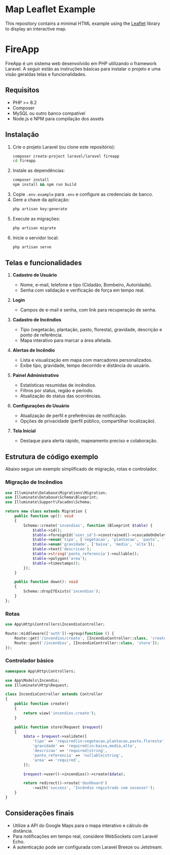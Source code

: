 
# Map Leaflet Example

This repository contains a minimal HTML example using the [Leaflet](https://leafletjs.com/) library to display an interactive map.


# FireApp

FireApp é um sistema web desenvolvido em PHP utilizando o framework Laravel.
A seguir estão as instruções básicas para instalar o projeto e uma visão
geraldas telas e funcionalidades.

## Requisitos

- PHP >= 8.2
- Composer
- MySQL ou outro banco compatível
- Node.js e NPM para compilação dos assets

## Instalação

1. Crie o projeto Laravel (ou clone este repositório):
   ```bash
   composer create-project laravel/laravel fireapp
   cd fireapp
   ```
2. Instale as dependências:
   ```bash
   composer install
   npm install && npm run build
   ```
3. Copie `.env.example` para `.env` e configure as credenciais de banco.
4. Gere a chave da aplicação:
   ```bash
   php artisan key:generate
   ```
5. Execute as migrações:
   ```bash
   php artisan migrate
   ```
6. Inicie o servidor local:
   ```bash
   php artisan serve
   ```

## Telas e funcionalidades

1. **Cadastro de Usuário**
   - Nome, e-mail, telefone e tipo (Cidadão, Bombeiro, Autoridade).
   - Senha com validação e verificação de força em tempo real.

2. **Login**
   - Campos de e-mail e senha, com link para recuperação de senha.

3. **Cadastro de Incêndios**
   - Tipo (vegetacão, plantação, pasto, floresta), gravidade, descrição e ponto de referência.
   - Mapa interativo para marcar a área afetada.

4. **Alertas de Incêndio**
   - Lista e visualização em mapa com marcadores personalizados.
   - Exibe tipo, gravidade, tempo decorrido e distância do usuário.

5. **Painel Administrativo**
   - Estatísticas resumidas de incêndios.
   - Filtros por status, região e período.
   - Atualização do status das ocorrências.

6. **Configurações do Usuário**
   - Atualização de perfil e preferências de notificação.
   - Opções de privacidade (perfil público, compartilhar localização).

7. **Tela Inicial**
   - Destaque para alerta rápido, mapeamento preciso e colaboração.

## Estrutura de código exemplo

Abaixo segue um exemplo simplificado de migração, rotas e controlador.

### Migração de Incêndios

```php
use Illuminate\Database\Migrations\Migration;
use Illuminate\Database\Schema\Blueprint;
use Illuminate\Support\Facades\Schema;

return new class extends Migration {
    public function up(): void
    {
        Schema::create('incendios', function (Blueprint $table) {
            $table->id();
            $table->foreignId('user_id')->constrained()->cascadeOnDelete();
            $table->enum('tipo', ['vegetacao', 'plantacao', 'pasto', 'floresta']);
            $table->enum('gravidade', ['baixa', 'media', 'alta']);
            $table->text('descricao');
            $table->string('ponto_referencia')->nullable();
            $table->polygon('area');
            $table->timestamps();
        });
    }

    public function down(): void
    {
        Schema::dropIfExists('incendios');
    }
};
```

### Rotas

```php
use App\Http\Controllers\IncendioController;

Route::middleware(['auth'])->group(function () {
    Route::get('/incendios/create', [IncendioController::class, 'create']);
    Route::post('/incendios', [IncendioController::class, 'store']);
});
```

### Controlador básico

```php
namespace App\Http\Controllers;

use App\Models\Incendio;
use Illuminate\Http\Request;

class IncendioController extends Controller
{
    public function create()
    {
        return view('incendios.create');
    }

    public function store(Request $request)
    {
        $data = $request->validate([
            'tipo' => 'required|in:vegetacao,plantacao,pasto,floresta',
            'gravidade' => 'required|in:baixa,media,alta',
            'descricao' => 'required|string',
            'ponto_referencia' => 'nullable|string',
            'area' => 'required',
        ]);

        $request->user()->incendios()->create($data);

        return redirect()->route('dashboard')
            ->with('success', 'Incêndio registrado com sucesso!');
    }
}
```

## Considerações finais

- Utilize a API do Google Maps para o mapa interativo e cálculo de distância.
- Para notificações em tempo real, considere WebSockets com Laravel Echo.
- A autenticação pode ser configurada com Laravel Breeze ou Jetstream.

